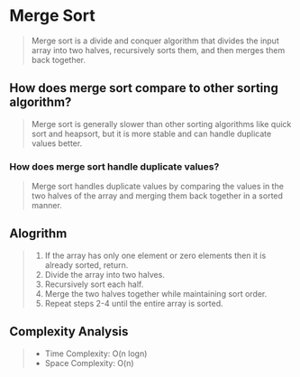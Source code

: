 # Merge Sort

> Merge sort is a divide and conquer algorithm that divides the input array into two halves, recursively sorts them, and then merges them back together.

## How does merge sort compare to other sorting algorithm?

> Merge sort is generally slower than other sorting algorithms like quick sort and heapsort, but it is more stable and can handle duplicate values better.

### How does merge sort handle duplicate values?

> Merge sort handles duplicate values by comparing the values in the two halves of the array and merging them back together in a sorted manner.

## Alogrithm

> 1. If the array has only one element or zero elements then it is already sorted, return.
> 2. Divide the array into two halves.
> 3. Recursively sort each half.
> 4. Merge the two halves together while maintaining sort order.
> 5. Repeat steps 2-4 until the entire array is sorted.

## Complexity Analysis

> - Time Complexity: O(n logn)
> - Space Complexity: O(n)
